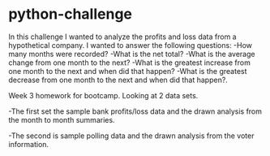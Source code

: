 # python-challenge

In this challenge I wanted to analyze the profits and loss data from a hypothetical company. I wanted to answer the following questions: 
-How many months were recorded?
-What is the net total?
-What is the average change from one month to the next?
-What is the greatest increase from one month to the next and when did that happen?
-What is the greatest decrease from one month to the next and when did that happen?.

Week 3 homework for bootcamp. Looking at 2 data sets. 

-The first set the sample bank profits/loss data and the drawn analysis from the month to month summaries.

-The second is sample polling data and the drawn analysis from the voter information. 

